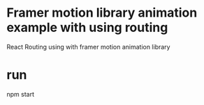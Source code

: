 # Framer motion library animation example with using routing
React Routing using with framer motion animation library 

# run 
npm start
